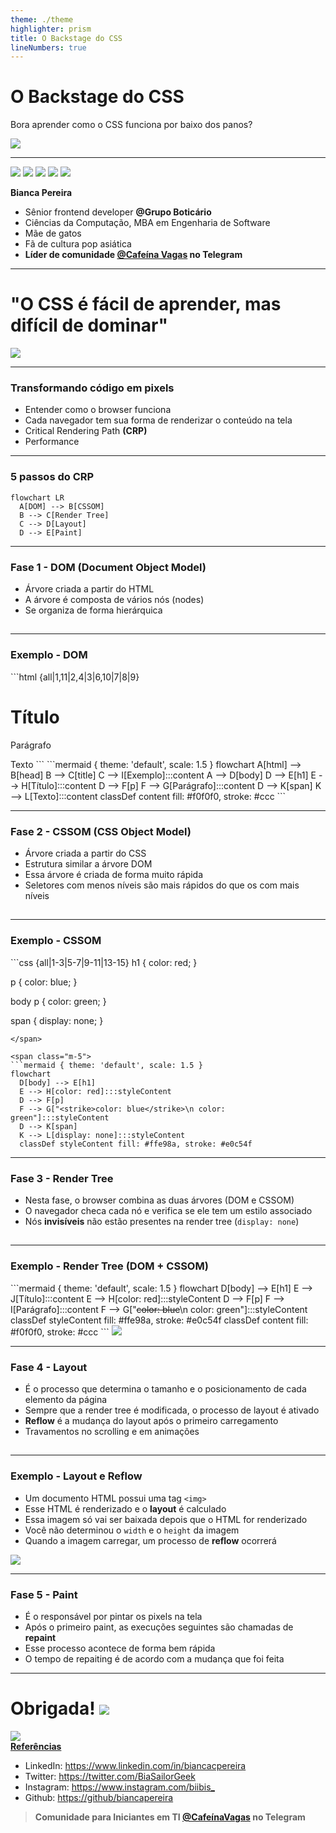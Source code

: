 ```yaml
---
theme: ./theme
highlighter: prism
title: O Backstage do CSS
lineNumbers: true
---
```


# O <span class="text-pink-500">Backstage</span> do CSS

Bora aprender como o CSS funciona por baixo dos panos?
<div class="justify-center">
  <img src="/assets/icons/oculos-estrelinha.svg" class="h-40 m-10" />
</div>

---

<div class="flex justify-center">
  <img src="/assets/images/eu-gil.png" class="h-30 rounded-1/2 m-5" />
  <img src="/assets/images/gatos.png" class="h-30 rounded-1/2 m-5" />
  <img src="/assets/images/gatos-2.png" class="h-30 rounded-1/2 m-5" />
  <img src="/assets/images/taemin.jpeg" class="h-30 rounded-1/2 m-5" />
  <img src="/assets/images/killua.jpeg" class="h-30 rounded-1/2 m-5" />
</div>

<span class="text-pink-500">**Bianca Pereira**</span>
- <twemoji-laptop /> Sênior frontend developer **@Grupo Boticário**
- <twemoji-books /> Ciências da Computação, MBA em Engenharia de Software
- <twemoji-cat-face /> Mãe de gatos
- <twemoji-cherry-blossom /> Fã de cultura pop asiática
- <twemoji-hot-beverage /> **Líder de comunidade [@Cafeína Vagas](https://t.me/CafeinaVagas) no Telegram**

---

# "O CSS é fácil de <span class="text-pink-500">aprender</span>, mas difícil de <span class="text-pink-500">dominar</span>"
<img src="/assets/icons/confusa.svg" class="h-40" />

---

### Transformando código em pixels

- Entender como o browser funciona
- Cada navegador tem sua forma de renderizar o conteúdo na tela
- <span class="text-pink-500">Critical Rendering Path</span> **(CRP)**
- Performance <twemoji-rocket />

---

### <span class="text-pink-500">5 passos</span> do CRP

```mermaid { theme: 'default', scale: 2 }
flowchart LR
  A[DOM] --> B[CSSOM]
  B --> C[Render Tree]
  C --> D[Layout]
  D --> E[Paint]
```

---

### Fase 1 - <span class="text-pink-500">DOM</span> (Document Object Model)

- Árvore criada a partir do HTML
- A árvore é composta de vários nós (nodes)
- Se organiza de forma hierárquica

<h2><twemoji-backhand-index-pointing-right-medium-skin-tone /></h2>

---

### <span class="text-pink-500">Exemplo</span> - DOM

<div class="flex items-center">

<span class="m-5">
```html {all|1,11|2,4|3|6,10|7|8|9}
<html>
  <head>
    <title>Exemplo</title>
  </head>

  <body>
    <h1>Título</h1>
    <p>Parágrafo</p>
    <span>Texto</span>
  </body>
</html>
```
</span>

<span class="m-5">
```mermaid { theme: 'default', scale: 1.5 }
flowchart
  A[html] --> B[head]
  B --> C[title]
  C --> I[Exemplo]:::content
  A --> D[body]
  D --> E[h1]
  E --> H[Título]:::content
  D --> F[p]
  F --> G[Parágrafo]:::content
  D --> K[span]
  K --> L[Texto]:::content
  classDef content fill: #f0f0f0, stroke: #ccc
```
</span>

</div>

---

### Fase 2 - <span class="text-pink-500">CSSOM</span> (CSS Object Model)

- Árvore criada a partir do CSS
- Estrutura similar a árvore DOM
- Essa árvore é criada de forma <span class="text-pink-500">muito rápida</span>
- Seletores com menos níveis são mais rápidos do que os com mais níveis

<h2><twemoji-backhand-index-pointing-right-medium-skin-tone /></h2>

---

### <span class="text-pink-500">Exemplo</span> - CSSOM

<div class="flex items-center">

<span class="m-5">
```css {all|1-3|5-7|9-11|13-15}
h1 {
  color: red;
}

p {
  color: blue;
}

body p {
  color: green;
}

span {
  display: none;
}
```
</span>

<span class="m-5">
```mermaid { theme: 'default', scale: 1.5 }
flowchart
  D[body] --> E[h1]
  E --> H[color: red]:::styleContent
  D --> F[p]
  F --> G["<strike>color: blue</strike>\n color: green"]:::styleContent
  D --> K[span]
  K --> L[display: none]:::styleContent
  classDef styleContent fill: #ffe98a, stroke: #e0c54f
```
</span>

</div>

---

### Fase 3 - <span class="text-pink-500">Render Tree</span>

- Nesta fase, o browser combina as duas árvores (DOM e CSSOM)
- O navegador checa cada nó e verifica se ele tem um estilo associado
- Nós **invisíveis** não estão presentes na render tree (`display: none`)

<h2><twemoji-backhand-index-pointing-right-medium-skin-tone /></h2>

---

### <span class="text-pink-500">Exemplo</span> - Render Tree (DOM + CSSOM)

<div class="flex items-center">

<span class="m-5">
```mermaid { theme: 'default', scale: 1.5 }
flowchart
  D[body] --> E[h1]
  E --> J[Título]:::content
  E --> H[color: red]:::styleContent
  D --> F[p]
  F --> I[Parágrafo]:::content
  F --> G["<strike>color: blue</strike>\n color: green"]:::styleContent
  classDef styleContent fill: #ffe98a, stroke: #e0c54f
  classDef content fill: #f0f0f0, stroke: #ccc
```
</span>

<img src="/assets/icons/emocionada.svg" class="h-40" />

</div>

---

### Fase 4 - <span class="text-pink-500">Layout</span>

- É o processo que determina o tamanho e o posicionamento de cada elemento da página
- Sempre que a render tree é modificada, o processo de layout é ativado
- **Reflow** é a mudança do layout após o primeiro carregamento
- Travamentos no scrolling e em animações

<h2><twemoji-backhand-index-pointing-right-medium-skin-tone /></h2>

---

### <span class="text-pink-500">Exemplo</span> - Layout e Reflow

- Um documento HTML possui uma tag `<img>`
- Esse HTML é renderizado e o <span class="text-pink-500">**layout**</span> é calculado
- Essa imagem só vai ser baixada depois que o HTML for renderizado
- Você não determinou o `width` e o `height` da imagem
- Quando a imagem carregar, um processo de <span class="text-pink-500">**reflow**</span> ocorrerá

<div class="justify-center">
  <img src="/assets/icons/chocada.svg" class="h-40 m-10" />
</div>

---

### Fase 5 - <span class="text-pink-500">Paint</span>

- É o responsável por <span class="text-pink-500">pintar os pixels</span> na tela
- Após o primeiro paint, as execuções seguintes são chamadas de **repaint**
- Esse processo acontece de forma bem rápida
- O tempo de repaiting é de acordo com a mudança que foi feita

---

<h1 class="flex">
  <span class="m-5">Obrigada!</span>
  <img src="/assets/icons/rainha.svg" class="h-30 m-5" />
</h1>

<div class="flex items-center">
  <div>
    <img src="/assets/images/qr-code.svg" class="h-sm m-5" />
  </div>

  <div>
    <strong class="uppercase text-3xl">
      <twemoji-sparkles /> <a href="https://biancapereira.github.io/bibi-garden/CSS%20backstage/Como%20o%20CSS%20funciona%3F/">Referências</a> <twemoji-sparkles />
    </strong>
    <ul class="text-3xl">
      <li>LinkedIn: <a href="https://www.linkedin.com/in/biancacpereira">https://www.linkedin.com/in/biancacpereira</a></li>
      <li>Twitter: <a href="https://twitter.com/BiaSailorGeek">https://twitter.com/BiaSailorGeek</a></li>
      <li>Instagram: <a href="https://www.instagram.com/biibis_">https://www.instagram.com/biibis_</a></li>
      <li>Github: <a href="https://github/biancapereira">https://github/biancapereira</a></li>
    </ul>
  </div>
</div>

> **Comunidade para Iniciantes em TI [@CafeínaVagas](https://t.me/CafeinaVagas) <twemoji-hot-beverage /> no Telegram**
